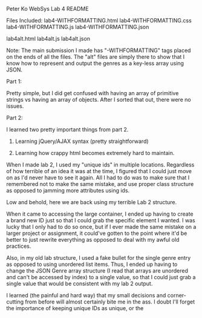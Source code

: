 Peter Ko
WebSys
Lab 4 README


Files Included:
lab4-WITHFORMATTING.html
lab4-WITHFORMATTING.css
lab4-WITHFORMATTING.js
lab4-WITHFORMATTING.json

lab4alt.html
lab4alt.js
lab4alt.json

Note: The main submission I made has "-WITHFORMATTING" tags placed on the ends of all the files. The "alt" files are simply there to show that I know how to represent and output the genres as a key-less array using JSON.

Part 1:

Pretty simple, but I did get confused with having an array of primitive strings vs having an array of objects. After I sorted that out, there were no issues.

Part 2:

I learned two pretty important things from part 2.

1. Learning jQuery/AJAX syntax (pretty straightforward)

2. Learning how crappy html becomes extremely hard to maintain.

When I made lab 2, I used my "unique ids" in multiple locations. Regardless of how terrible of an idea it was at the time, I figured that I could just move on as I'd never have to see it again. All I had to do was to make sure that I remembered not to make the same mistake, and use proper class structure as opposed to jamming more attributes using ids.

Low and behold, here we are back using my terrible Lab 2 structure.

When it came to accessing the large container, I ended up having to create a brand new ID just so that I could grab the specific element I wanted. I was lucky that I only had to do so once, but if I ever made the same mistake on a larger project or assignment, it could've gotten to the point where it'd be better to just rewrite everything as opposed to deal with my awful old practices.

Also, in my old lab structure, I used a fake bullet for the single genre entry as opposed to using unordered list items. Thus, I ended up having to change the JSON Genre array structure (I read that arrays are unordered and can't be accessed by index) to a single value, so that I could just grab a single value that would be consistent with my lab 2 output.

I learned (the painful and hard way) that my small decisions and corner-cutting from before will almost certainly bite me in the ass. I doubt I'll forget the importance of keeping unique IDs as unique, or the 

